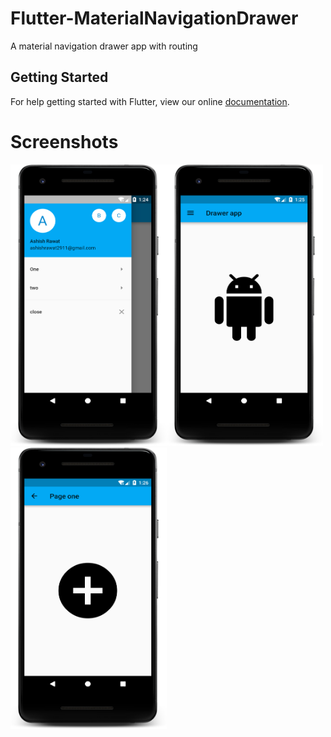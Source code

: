 # Flutter-MaterialNavigationDrawer

A material navigation drawer app with routing

## Getting Started

For help getting started with Flutter, view our online
[documentation](https://flutter.io/).

# Screenshots

<img src="https://github.com/ashishrawat2911/Flutter-MaterialNavigationDrawer/blob/master/screenshots/screenshot1.png" height=450 width=250><img src="https://github.com/ashishrawat2911/Flutter-MaterialNavigationDrawer/blob/master/screenshots/screenshot2.png" height=450 width=250><img src="https://github.com/ashishrawat2911/Flutter-MaterialNavigationDrawer/blob/master/screenshots/screenshot3.png" height=450 width=250>
